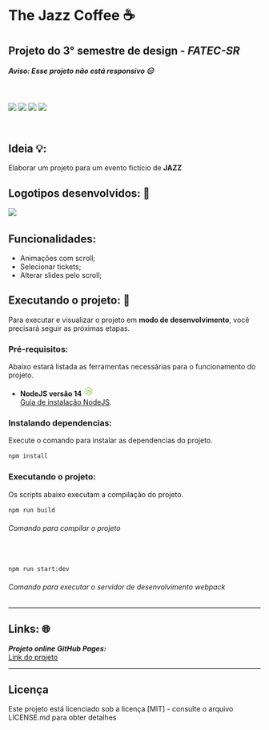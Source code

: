 # The Jazz Coffee ☕
## Projeto do 3° semestre de design - ***FATEC-SR***

##### Aviso: Esse projeto não está responsivo 😑

<br>
<p float="left">
 <img src="https://img.shields.io/badge/SASS-hotpink.svg?style=for-the-badge&logo=SASS&logoColor=white">
 <img src="https://img.shields.io/badge/JavaScript-F7DF1E?style=for-the-badge&logo=javascript&logoColor=black">
 <img src="https://img.shields.io/badge/webpack-%238DD6F9.svg?style=for-the-badge&logo=webpack&logoColor=black">
 <img src="https://img.shields.io/badge/green%20sock-88CE02?style=for-the-badge&logo=greensock&logoColor=white">
</p>
<br>

## Ideia 💡:
Elaborar um projeto para um evento fictício de **JAZZ**

## Logotipos desenvolvidos: 🌟
<img src="https://caioliveira277.github.io/the_jazz_coffee/public/assets/images/logotipos.svg">

## Funcionalidades:
- Animações com scroll;
- Selecionar tickets;
- Alterar slides pelo scroll;

## Executando o projeto: 🚀
Para executar e visualizar o projeto em **modo de desenvolvimento**, você precisará seguir as próximas etapas.

### Pré-requisitos:
Abaixo estará listada as ferramentas necessárias para o funcionamento do projeto.
- **NodeJS versão 14** <img src="https://raw.githubusercontent.com/PKief/vscode-material-icon-theme/main/icons/nodejs.svg" height="20" /><br>
  [<ins>Guia de instalação NodeJS</ins>](https://nodejs.org/en/).
  
### Instalando dependencias:
Execute o comando para instalar as dependencias do projeto.
   ```sh
   npm install
   ```  
  
### Executando o projeto:
Os scripts abaixo executam a compilação do projeto.
   ```sh
   npm run build
   ```
   ###### Comando para compilar o projeto
   
   <br>
   
   ```sh
   npm run start:dev
   ```
   ###### Comando para executar o servidor de desenvolvimento webpack

---
## Links: 🌐
***Projeto online GitHub Pages:***<br>
[<ins>Link do projeto</ins>](https://caioliveira277.github.io/the-jazz-coffee/)

---
## Licença
Este projeto está licenciado sob a licença [MIT] - consulte o arquivo LICENSE.md para obter detalhes
